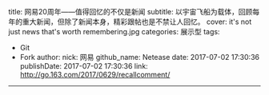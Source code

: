 title: 网易20周年——值得回忆的不仅是新闻
subtitle: 以宇宙飞船为载体，回顾每年的重大新闻，但除了新闻本身，精彩跟帖也是不禁让人回忆。
cover: it's not just news that's worth remembering.jpg
categories: 展示型
tags:
  - Git
  - Fork
author:
  nick: 网易
  github_name: Netease
date: 2017-07-02 17:30:36
publishDate: 2017-07-02 17:30:36
link: http://go.163.com/2017/0629/recallcomment/
---
